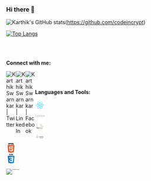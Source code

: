 ### Hi there 👋
![Karthik's GitHub stats](https://github-readme-stats.vercel.app/api?username=codeincrypt&show_icons=true&count_private=true)(https://github.com/codeincrypt)

[![Top Langs](https://github-readme-stats.vercel.app/api/top-langs/?username=codeincrypt&count_private=true)](https://github.com/codeincrypt)

<br />
<br />

**Connect with me:**

[<img align="left" alt="Karthik Swarnkar | Twitter" width="26px" src="https://raw.githubusercontent.com/jmnote/z-icons/master/svg/twitter.svg" />](https://twitter.com/KarthikSwarnkar)
[<img align="left" alt="Karthik Swarnkar | LinkedIn" width="26px" src="https://img.icons8.com/color/22/000000/linkedin.png" />](https://www.linkedin.com/in/codeincrypt)
[<img align="left" alt="Karthik Swarnkar | Facebook" width="26px" src="https://raw.githubusercontent.com/jmnote/z-icons/master/svg/facebook.svg" />](https://facebook.com/karthikswarnkar)

<br />
<br />

**Languages and Tools:**

<code><img alt="React" width="26px" src="https://raw.githubusercontent.com/github/explore/80688e429a7d4ef2fca1e82350fe8e3517d3494d/topics/react/react.png" /><code>
<code><img alt="Express" width="26px" src="https://raw.githubusercontent.com/github/explore/80688e429a7d4ef2fca1e82350fe8e3517d3494d/topics/express/express.png" /><code>
<code><img alt="MySQL" width="26px" src="https://raw.githubusercontent.com/github/explore/80688e429a7d4ef2fca1e82350fe8e3517d3494d/topics/mysql/mysql.png" /><code>
<code><img alt="Java" width="26px" src="https://raw.githubusercontent.com/github/explore/80688e429a7d4ef2fca1e82350fe8e3517d3494d/topics/java/java.png" /><code>
<code><img alt="HTML5" width="26px" src="https://raw.githubusercontent.com/github/explore/80688e429a7d4ef2fca1e82350fe8e3517d3494d/topics/html/html.png" /></code>
<code><img alt="CSS3" width="26px" src="https://raw.githubusercontent.com/github/explore/80688e429a7d4ef2fca1e82350fe8e3517d3494d/topics/css/css.png" /></code>
<code><img alt="JavaScript" width="26px" src="https://raw.githubusercontent.com/jmnote/z-icons/master/svg/javascript.svg" /></code>
